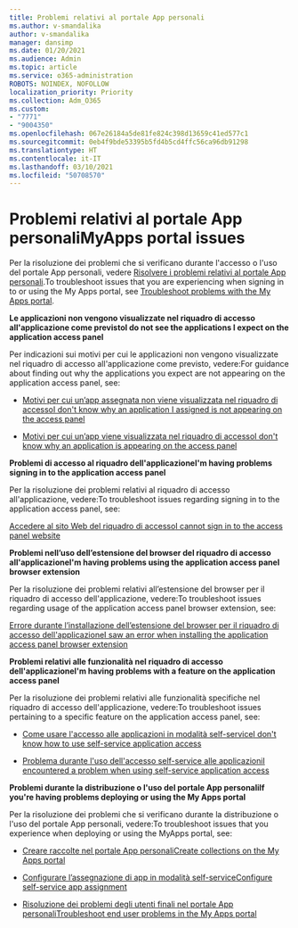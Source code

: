```yaml
---
title: Problemi relativi al portale App personali
ms.author: v-smandalika
author: v-smandalika
manager: dansimp
ms.date: 01/20/2021
ms.audience: Admin
ms.topic: article
ms.service: o365-administration
ROBOTS: NOINDEX, NOFOLLOW
localization_priority: Priority
ms.collection: Adm_O365
ms.custom:
- "7771"
- "9004350"
ms.openlocfilehash: 067e26184a5de81fe824c398d13659c41ed577c1
ms.sourcegitcommit: 0eb4f9bde53395b5fd4b5cd4ffc56ca96db91298
ms.translationtype: HT
ms.contentlocale: it-IT
ms.lasthandoff: 03/10/2021
ms.locfileid: "50708570"
---
```

# <a name="myapps-portal-issues"></a><span data-ttu-id="8ee52-102">Problemi relativi al portale App personali</span><span class="sxs-lookup"><span data-stu-id="8ee52-102">MyApps portal issues</span></span>

<span data-ttu-id="8ee52-103">Per la risoluzione dei problemi che si verificano durante l'accesso o l'uso del portale App personali, vedere [Risolvere i problemi relativi al portale App personali](https://docs.microsoft.com/azure/active-directory/user-help/my-apps-portal-end-user-troubleshoot).</span><span class="sxs-lookup"><span data-stu-id="8ee52-103">To troubleshoot issues that you are experiencing when signing in to or using the My Apps portal, see [Troubleshoot problems with the My Apps portal](https://docs.microsoft.com/azure/active-directory/user-help/my-apps-portal-end-user-troubleshoot).</span></span>

<span data-ttu-id="8ee52-104">**Le applicazioni non vengono visualizzate nel riquadro di accesso all'applicazione come previsto**</span><span class="sxs-lookup"><span data-stu-id="8ee52-104">**I do not see the applications I expect on the application access panel**</span></span>

<span data-ttu-id="8ee52-105">Per indicazioni sui motivi per cui le applicazioni non vengono visualizzate nel riquadro di accesso all'applicazione come previsto, vedere:</span><span class="sxs-lookup"><span data-stu-id="8ee52-105">For guidance about finding out why the applications you expect are not appearing on the application access panel, see:</span></span>

- [<span data-ttu-id="8ee52-106">Motivi per cui un’app assegnata non viene visualizzata nel riquadro di accesso</span><span class="sxs-lookup"><span data-stu-id="8ee52-106">I don't know why an application I assigned is not appearing on the access panel</span></span>](https://docs.microsoft.com/azure/active-directory/manage-apps/application-sign-in-other-problem-access-panel)
     
- [<span data-ttu-id="8ee52-107">Motivi per cui un’app viene visualizzata nel riquadro di accesso</span><span class="sxs-lookup"><span data-stu-id="8ee52-107">I don't know why an application is appearing on the access panel</span></span>](https://docs.microsoft.com/azure/active-directory/manage-apps/application-sign-in-other-problem-access-panel)

<span data-ttu-id="8ee52-108">**Problemi di accesso al riquadro dell'applicazione**</span><span class="sxs-lookup"><span data-stu-id="8ee52-108">**I'm having problems signing in to the application access panel**</span></span>

<span data-ttu-id="8ee52-109">Per la risoluzione dei problemi relativi al riquadro di accesso all'applicazione, vedere:</span><span class="sxs-lookup"><span data-stu-id="8ee52-109">To troubleshoot issues regarding signing in to the application access panel, see:</span></span>

[<span data-ttu-id="8ee52-110">Accedere al sito Web del riquadro di accesso</span><span class="sxs-lookup"><span data-stu-id="8ee52-110">I cannot sign in to the access panel website</span></span>](https://docs.microsoft.com/azure/active-directory/manage-apps/application-sign-in-other-problem-access-panel)

<span data-ttu-id="8ee52-111">**Problemi nell’uso dell’estensione del browser del riquadro di accesso all'applicazione**</span><span class="sxs-lookup"><span data-stu-id="8ee52-111">**I'm having problems using the application access panel browser extension**</span></span>

<span data-ttu-id="8ee52-112">Per la risoluzione dei problemi relativi all’estensione del browser per il riquadro di accesso dell'applicazione, vedere:</span><span class="sxs-lookup"><span data-stu-id="8ee52-112">To troubleshoot issues regarding usage of the application access panel browser extension, see:</span></span>

[<span data-ttu-id="8ee52-113">Errore durante l’installazione dell’estensione del browser per il riquadro di accesso dell'applicazione</span><span class="sxs-lookup"><span data-stu-id="8ee52-113">I saw an error when installing the application access panel browser extension</span></span>](https://docs.microsoft.com/azure/active-directory/application-access-panel-extension-problem-installing/)

<span data-ttu-id="8ee52-114">**Problemi relativi alle funzionalità nel riquadro di accesso dell'applicazione**</span><span class="sxs-lookup"><span data-stu-id="8ee52-114">**I'm having problems with a feature on the application access panel**</span></span>

<span data-ttu-id="8ee52-115">Per la risoluzione dei problemi relativi alle funzionalità specifiche nel riquadro di accesso dell'applicazione, vedere:</span><span class="sxs-lookup"><span data-stu-id="8ee52-115">To troubleshoot issues pertaining to a specific feature on the application access panel, see:</span></span>

- [<span data-ttu-id="8ee52-116">Come usare l'accesso alle applicazioni in modalità self-service</span><span class="sxs-lookup"><span data-stu-id="8ee52-116">I don't know how to use self-service application access</span></span>](https://docs.microsoft.com/azure/active-directory/manage-apps/access-panel-manage-self-service-access) 

- [<span data-ttu-id="8ee52-117">Problema durante l'uso dell'accesso self-service alle applicazioni</span><span class="sxs-lookup"><span data-stu-id="8ee52-117">I encountered a problem when using self-service application access</span></span>](https://docs.microsoft.com/azure/active-directory/manage-apps/access-panel-manage-self-service-access)
    
<span data-ttu-id="8ee52-118">**Problemi durante la distribuzione o l'uso del portale App personali**</span><span class="sxs-lookup"><span data-stu-id="8ee52-118">**If you're having problems deploying or using the My Apps portal**</span></span>

<span data-ttu-id="8ee52-119">Per la risoluzione dei problemi che si verificano durante la distribuzione o l'uso del portale App personali, vedere:</span><span class="sxs-lookup"><span data-stu-id="8ee52-119">To troubleshoot issues that you experience when deploying or using the MyApps portal, see:</span></span>

- [<span data-ttu-id="8ee52-120">Creare raccolte nel portale App personali</span><span class="sxs-lookup"><span data-stu-id="8ee52-120">Create collections on the My Apps portal</span></span>](https://docs.microsoft.com/azure/active-directory/manage-apps/access-panel-collections) 
    
- [<span data-ttu-id="8ee52-121">Configurare l’assegnazione di app in modalità self-service</span><span class="sxs-lookup"><span data-stu-id="8ee52-121">Configure self-service app assignment</span></span>](https://docs.microsoft.com/azure/active-directory/manage-apps/manage-self-service-access)
     
- [<span data-ttu-id="8ee52-122">Risoluzione dei problemi degli utenti finali nel portale App personali</span><span class="sxs-lookup"><span data-stu-id="8ee52-122">Troubleshoot end user problems in the My Apps portal</span></span>](https://docs.microsoft.com/azure/active-directory/user-help/my-apps-portal-end-user-troubleshoot)



